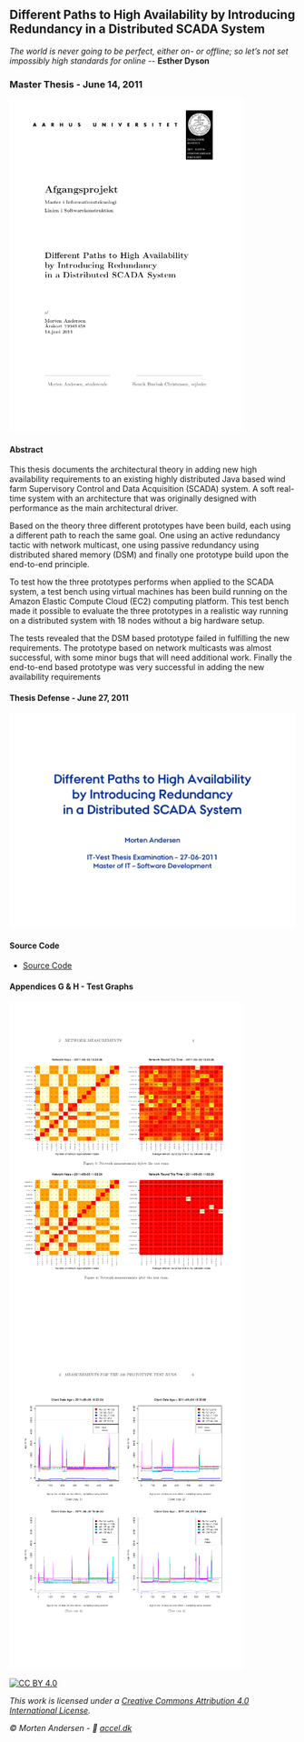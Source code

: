 ## Different Paths to High Availability by Introducing Redundancy in a Distributed SCADA System

*The world is never going to be perfect, either on- or offline; so let’s not set impossibly high standards for online* -- **Esther Dyson**

### Master Thesis - June 14, 2011

[![Master Thesis](./master2011-MA-frontpage.png "Master Thesis")](./master2011-MA.pdf)

#### Abstract

This thesis documents the architectural theory in adding new high availability requirements to an existing highly distributed Java based wind farm Supervisory Control and Data Acquisition (SCADA) system. A soft real-time system with an architecture that was originally designed with performance as the main architectural driver.

Based on the theory three different prototypes have been build, each using a different path to reach the same goal. One using an active redundancy tactic with network multicast, one using passive redundancy using distributed shared memory (DSM) and finally one prototype build upon the end-to-end principle.

To test how the three prototypes performs when applied to the SCADA system, a test bench using virtual machines has been build running on the Amazon Elastic Compute Cloud (EC2) computing platform. This test bench made it possible to evaluate the three prototypes in a realistic way running on a distributed system with 18 nodes without a big hardware setup.

The tests revealed that the DSM based prototype failed in fulfilling the new requirements. The prototype based on network multicasts was almost successful, with some minor bugs that will need additional work. Finally the end-to-end based prototype was very successful in adding the new availability requirements

#### Thesis Defense - June 27, 2011

[![Thesis Defense](./master-exam-2011-06-27.png "Thesis Defense")](./master-exam-2011-06-27.pdf)

#### Source Code

* [Source Code](./source)

#### Appendices G & H - Test Graphs

[![Appendix G](./appendix/master2011-MA-appendix-G.png "Appendix G")](./appendix/master2011-MA-appendix-G.pdf)
[![Appendix H](./appendix/master2011-MA-appendix-H.png "Appendix H")](./appendix/master2011-MA-appendix-H.pdf)

[![CC BY 4.0][cc-by-image]][cc-by]

*This work is licensed under a [Creative Commons Attribution 4.0 International
License][cc-by].*

*© Morten Andersen - 🔗 [accel.dk](https://www.accel.dk/)*

[cc-by]: http://creativecommons.org/licenses/by/4.0/
[cc-by-image]: https://i.creativecommons.org/l/by/4.0/88x31.png
